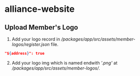 # alliance-website

## Upload Member's Logo

1. Add your logo record in _/packages/app/src/assets/member-logos/register.json_ file.

```JSON
"${address}": true
```

2. Add your logo img which is named endwith _'.png'_ at _/packages/app/src/assets/member-logos/_.
